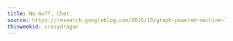 ```yaml
---
title: No Guff, Chet.
source: https://research.googleblog.com/2016/10/graph-powered-machine-learning-at-google.html
thisweekid: crazydragon
---
```

